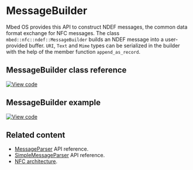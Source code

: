 # MessageBuilder

Mbed OS provides this API to construct NDEF messages, the common data format exchange for NFC messages. The class `mbed::nfc::ndef::MessageBuilder` builds an NDEF message into a user-provided buffer. `URI`, `Text` and `Mime` types can be serialized in the builder with the help of the member function `append_as_record`.

## MessageBuilder class reference

[![View code](https://www.mbed.com/embed/?type=library)](https://os.mbed.com/docs/mbed-os/development/mbed-os-api-doxy/classmbed_1_1nfc_1_1ndef_1_1_message_builder.html)

## MessageBuilder example

[![View code](https://www.mbed.com/embed/?url=https://github.com/ARMmbed/mbed-os-snippet-MessageBuilder/tree/v6.5)](https://github.com/ARMmbed/mbed-os-snippet-MessageBuilder/blob/v6.5/main.cpp)

## Related content

- [MessageParser](messageparser.html) API reference.
- [SimpleMessageParser](simplemessageparser.html) API reference.
- [NFC architecture](../apis/nfc-technology.html).
